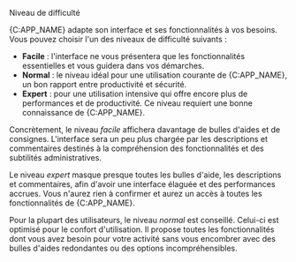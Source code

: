 Niveau de difficulté

{C:APP_NAME} adapte son interface et ses fonctionnalités à vos besoins. Vous 
pouvez choisir l'un des niveaux de difficulté suivants : 

* **Facile** : l'interface ne vous présentera que les fonctionnalités 
  essentielles et vous guidera dans vos démarches.
* **Normal** : le niveau idéal pour une utilisation courante de {C:APP_NAME}, 
  un bon rapport entre productivité et sécurité.
* **Expert** : pour une utilisation intensive qui offre encore plus de 
  performances et de productivité. Ce niveau requiert une bonne connaissance 
  de {C:APP_NAME}.

Concrètement, le niveau _facile_ affichera davantage de bulles d'aides et de 
consignes. L'interface sera un peu plus chargée par les descriptions et 
commentaires destinés à la compréhension des fonctionnalités et des subtilités 
administratives.

Le niveau _expert_ masque presque toutes les bulles d'aide, les descriptions et 
commentaires, afin d'avoir une interface élaguée et des performances accrues. 
Vous n'aurez rien à confirmer et aurez un accès à toutes les fonctionnalités 
de {C:APP_NAME}.

Pour la plupart des utilisateurs, le niveau _normal_ est conseillé. Celui-ci 
est optimisé pour le confort d'utilisation. Il propose toutes les 
fonctionnalités dont vous avez besoin pour votre activité sans vous encombrer 
avec des bulles d'aides redondantes ou des options incompréhensibles. 